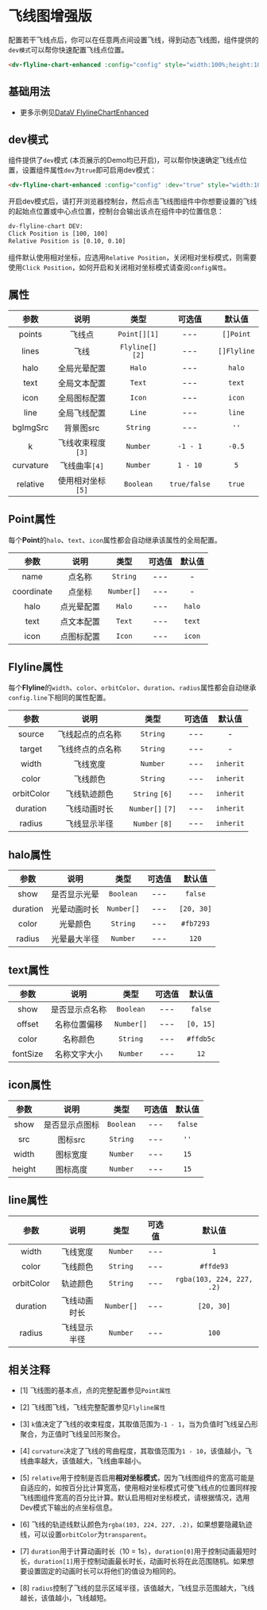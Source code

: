 <!-- 加载 demo 组件 start -->
<script setup>
import demo from './demo.vue'
</script>
<!-- 加载 demo 组件 end -->

<!-- 正文开始 -->

# 飞线图增强版

配置若干飞线点后，你可以在任意两点间设置飞线，得到动态飞线图，组件提供的`dev模式`可以帮你快速配置飞线点位置。

```html
<dv-flyline-chart-enhanced :config="config" style="width:100%;height:100%;" />
```

## 基础用法
<Preview comp-name="FlylineChartEnhanced" demo-name="demo">
  <demo />
</Preview>

- 更多示例见<a href="http://datav.jiaminghi.com/guide/flylineChartEnhanced.html" target="_blank">DataV FlylineChartEnhanced</a>

## dev模式
组件提供了`dev`模式 (本页展示的Demo均已开启)，可以帮你快速确定飞线点位置，设置组件属性`dev`为`true`即可启用dev模式：
```html
<dv-flyline-chart-enhanced :config="config" :dev="true" style="width:100%;height:100%;" />
```

开启dev模式后，请打开浏览器控制台，然后点击飞线图组件中你想要设置的飞线的起始点位置或中心点位置，控制台会输出该点在组件中的位置信息：
```html
dv-flyline-chart DEV:
Click Position is [100, 100]
Relative Position is [0.10, 0.10]
```
组件默认使用相对坐标，应选用`Relative Position`，关闭相对坐标模式，则需要使用`Click Position`，如何开启和关闭相对坐标模式请查阅`config属性`。

## 属性
参数 | 说明 | 类型 | 可选值 | 默认值
:-: | :-: | :-: | :-: | :-:
points |	飞线点 |	`Point[][1]` |	--- |	`[]Point`
lines |	飞线 |	`Flyline[][2]` |	--- |	`[]Flyline`
halo |	全局光晕配置 |	`Halo` |	--- |	`halo`
text |	全局文本配置 |	`Text` |	--- |	`text`
icon |	全局图标配置 |	`Icon` |	--- |	`icon`
line |	全局飞线配置 |	`Line` |	--- |	`line`
bgImgSrc |	背景图src |	`String` |	--- |	`''`
k |	飞线收束程度`[3]` |	`Number` |	`-1 - 1` |	`-0.5`
curvature |	飞线曲率`[4]` |	`Number` |	`1 - 10` |	`5`
relative |	使用相对坐标`[5]` |	`Boolean` |	`true/false` |	`true`

## Point属性
每个**Point**的`halo`、`text`、`icon`属性都会自动继承该属性的全局配置。

参数 | 说明 | 类型 | 可选值 | 默认值
:-: | :-: | :-: | :-: | :-:
name |	点名称 |	`String` |	--- |	-
coordinate |	点坐标 |	`Number[]` |	--- |	-
halo |	点光晕配置 |	`Halo` |	--- |	`halo`
text |	点文本配置 |	`Text` |	--- |	`text`
icon |	点图标配置 |	`Icon` |	--- |	`icon`

## Flyline属性
每个**Flyline**的`width`、`color`、`orbitColor`、`duration`、`radius`属性都会自动继承`config.line`下相同的属性配置。

参数 | 说明 | 类型 | 可选值 | 默认值
:-: | :-: | :-: | :-: | :-:
source |	飞线起点的点名称 |	`String` |	--- |	-
target |	飞线终点的点名称 |	`String` |	--- |	-
width |	飞线宽度 |	`Number` |	--- |	`inherit`
color |	飞线颜色 |	`String` |	--- |	`inherit`
orbitColor |	飞线轨迹颜色 |	`String` `[6]` |	--- |	`inherit`
duration |	飞线动画时长 |	`Number[]` `[7]` |	--- |	`inherit`
radius |	飞线显示半径 |	`Number` `[8]` |	--- |	`inherit`

## halo属性

参数 | 说明 | 类型 | 可选值 | 默认值
:-: | :-: | :-: | :-: | :-:
show |	是否显示光晕 |	`Boolean` |	--- |	`false`
duration |	光晕动画时长 |	`Number[]` |	--- |	`[20, 30]`
color |	光晕颜色 |	`String` |	--- |	`#fb7293`
radius |	光晕最大半径 |	`Number` |	--- |	`120`

## text属性

参数 | 说明 | 类型 | 可选值 | 默认值
:-: | :-: | :-: | :-: | :-:
show |	是否显示点名称 |	`Boolean` |	--- |	`false`
offset |	名称位置偏移 |	`Number[]` |	--- |	`[0, 15]`
color |	名称颜色 |	`String` |	--- |	`#ffdb5c`
fontSize |	名称文字大小 |	`Number` |	--- |	`12`

## icon属性

参数 | 说明 | 类型 | 可选值 | 默认值
:-: | :-: | :-: | :-: | :-:
show |	是否显示点图标 |	`Boolean` |	--- |	`false`
src |	图标src |	`String` |	--- |	`''`
width |	图标宽度 |	`Number` |	--- |	`15`
height |	图标高度 |	`Number` |	--- |	`15`

## line属性

参数 | 说明 | 类型 | 可选值 | 默认值
:-: | :-: | :-: | :-: | :-:
width |	飞线宽度 |	`Number` |	--- |	`1`
color |	飞线颜色 |	`String` |	--- |	`#ffde93`
orbitColor |	轨迹颜色 |	`String` |	--- |	`rgba(103, 224, 227, .2)`
duration |	飞线动画时长 |	`Number[]` |	--- |	`[20, 30]`
radius |	飞线显示半径 |	`Number` |	--- |	`100`

## 相关注释
- [1] 飞线图的基本点，点的完整配置参见`Point属性`

- [2] 飞线图飞线，飞线完整配置参见`Flyline属性`

- [3] `k`值决定了飞线的收束程度，其取值范围为`-1 - 1`，当为负值时飞线呈凸形聚合，为正值时飞线呈凹形聚合。

- [4] `curvature`决定了飞线的弯曲程度，其取值范围为`1 - 10`，该值越小，飞线曲率越大，该值越大，飞线曲率越小。

- [5] `relative`用于控制是否启用**相对坐标模式**，因为飞线图组件的宽高可能是自适应的，如按百分比计算宽高，使用相对坐标模式可使飞线点的位置同样按飞线图组件宽高的百分比计算。默认启用相对坐标模式，请根据情况，选用Dev模式下输出的点坐标信息。

- [6] 飞线的轨迹线默认颜色为`rgba(103, 224, 227, .2)`，如果想要隐藏轨迹线，可以设置`orbitColor`为`transparent`。

- [7] `duration`用于计算动画时长（10 = 1s），`duration[0]`用于控制动画最短时长，`duration[1]`用于控制动画最长时长，动画时长将在此范围随机。如果想要设置固定的动画时长可以将他们的值设为相同的。

- [8] `radius`控制了飞线的显示区域半径，该值越大，飞线显示范围越大，飞线越长，该值越小，飞线越短。
